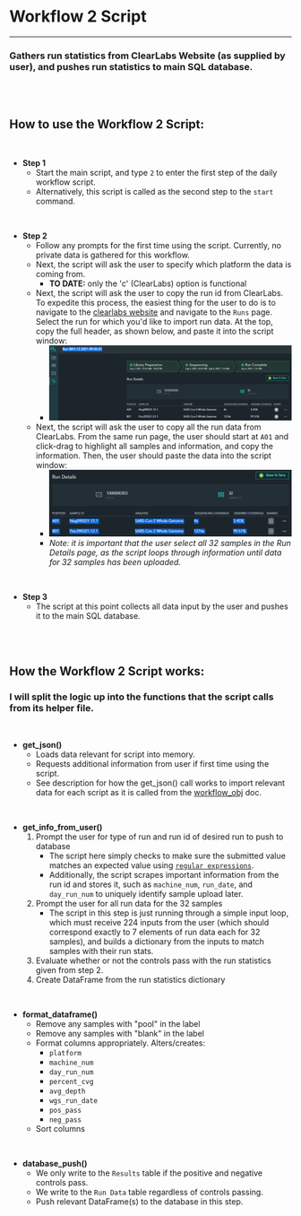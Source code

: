# Workflow 2 Script
_______________________________________

### Gathers run statistics from ClearLabs Website (as supplied by user), and pushes run statistics to main SQL database.

<br />
<br />

## How to use the Workflow 2 Script:

<br />

 - **Step 1**
   - Start the main script, and type `2` to enter the first step of the daily workflow script.
   - Alternatively, this script is called as the second step to the `start` command.

<br />

 - **Step 2**
   - Follow any prompts for the first time using the script.  Currently, no private data is gathered for this workflow.
   - Next, the script will ask the user to specify which platform the data is coming from.
     - **TO DATE:** only the 'c' (ClearLabs) option is functional
   - Next, the script will ask the user to copy the run id from ClearLabs.  To expedite this process, the easiest thing for the user to do is to navigate to the [clearlabs website](https://wgs.app.clearlabs.com/lab/dashboard/team) and navigate to the `Runs` page.  Select the run for which you'd like to import run data.  At the top, copy the full header, as shown below, and paste it into the script window:
     - ![Select Run ID](images/select_run_id.png)
   - Next, the script will ask the user to copy all the run data from ClearLabs.  From the same run page, the user should start at `A01` and click-drag to highlight all samples and information, and copy the information.  Then, the user should paste the data into the script window:
     - ![Select Run data](images/select_run_data.png)
     - *Note: it is important that the user select all 32 samples in the Run Details page, as the script loops through information until data for 32 samples has been uploaded.*

<br />

 - **Step 3**
   - The script at this point collects all data input by the user and pushes it to the main SQL database.

<br />
<br />

## How the Workflow 2 Script works:

### I will split the logic up into the functions that the script calls from its helper file.

<br />

- **get_json()**
  - Loads data relevant for script into memory.
  - Requests additional information from user if first time using the script.
  - See description for how the get_json() call works to import relevant data for each script as it is called from the [workflow_obj](workflow_obj.md) doc.

<br />

- **get_info_from_user()**
   1) Prompt the user for type of run and run id of desired run to push to database
       - The script here simply checks to make sure the submitted value matches an expected value using [`regular expressions`](https://docs.python.org/3/library/re.html).
       - Additionally, the script scrapes important information from the run id and stores it, such as `machine_num`, `run_date`, and `day_run_num` to uniquely identify sample upload later.
   2) Prompt the user for all run data for the 32 samples
       - The script in this step is just running through a simple input loop, which must receive 224 inputs from the user (which should correspond exactly to 7 elements of run data each for 32 samples), and builds a dictionary from the inputs to match samples with their run stats.
   3) Evaluate whether or not the controls pass with the run statistics given from step 2.
   4) Create DataFrame from the run statistics dictionary

<br />

- **format_dataframe()**
  - Remove any samples with "pool" in the label
  - Remove any samples with "blank" in the label
  - Format columns appropriately.  Alters/creates:
    - `platform`
    - `machine_num`
    - `day_run_num`
    - `percent_cvg`
    - `avg_depth`
    - `wgs_run_date`
    - `pos_pass`
    - `neg_pass`
  - Sort columns

<br />

- **database_push()**
  - We only write to the `Results` table if the positive and negative controls pass.
  - We write to the `Run Data` table regardless of controls passing.
  - Push relevant DataFrame(s) to the database in this step.


